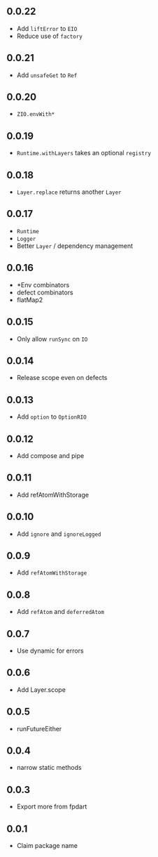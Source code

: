 ## 0.0.22

- Add `liftError` to `EIO`
- Reduce use of `factory`

## 0.0.21

- Add `unsafeGet` to `Ref`

## 0.0.20

- `ZIO.envWith*`

## 0.0.19

- `Runtime.withLayers` takes an optional `registry`

## 0.0.18

- `Layer.replace` returns another `Layer`

## 0.0.17

- `Runtime`
- `Logger`
- Better `Layer` / dependency management

## 0.0.16

- \*Env combinators
- defect combinators
- flatMap2

## 0.0.15

- Only allow `runSync` on `IO`

## 0.0.14

- Release scope even on defects

## 0.0.13

- Add `option` to `OptionRIO`

## 0.0.12

- Add compose and pipe

## 0.0.11

- Add refAtomWithStorage

## 0.0.10

- Add `ignore` and `ignoreLogged`

## 0.0.9

- Add `refAtomWithStorage`

## 0.0.8

- Add `refAtom` and `deferredAtom`

## 0.0.7

- Use dynamic for errors

## 0.0.6

- Add Layer.scope

## 0.0.5

- runFutureEither

## 0.0.4

- narrow static methods

## 0.0.3

- Export more from fpdart

## 0.0.1

- Claim package name
